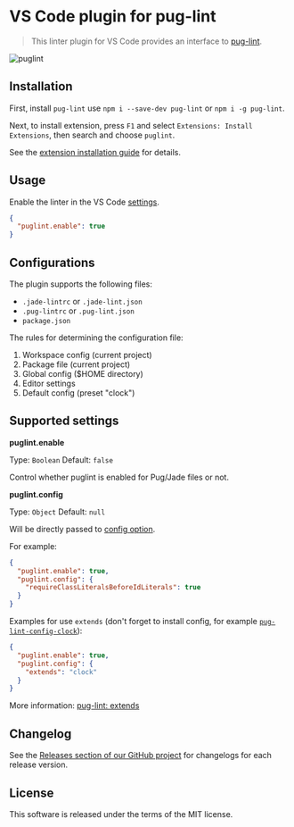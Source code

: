 # VS Code plugin for pug-lint

> This linter plugin for VS Code provides an interface to [pug-lint](https://github.com/pugjs/pug-lint).

![puglint](https://cloud.githubusercontent.com/assets/7034281/14941231/f0b87bd8-0f9c-11e6-844e-565de4f560f4.png)

## Installation

First, install `pug-lint` use `npm i --save-dev pug-lint` or `npm i -g pug-lint`.

Next, to install extension, press `F1` and select `Extensions: Install Extensions`, then search and choose `puglint`.

See the [extension installation guide](https://code.visualstudio.com/docs/editor/extension-gallery) for details.

## Usage

Enable the linter in the VS Code [settings](https://code.visualstudio.com/docs/customization/userandworkspace).

```json
{
  "puglint.enable": true
}
```

## Configurations

The plugin supports the following files:

  * `.jade-lintrc` or `.jade-lint.json`
  * `.pug-lintrc` or `.pug-lint.json`
  * `package.json`

The rules for determining the configuration file:

  1. Workspace config (current project)
  2. Package file (current project)
  3. Global config ($HOME directory)
  4. Editor settings
  5. Default config (preset "clock")

## Supported settings

**puglint.enable**

Type: `Boolean`
Default: `false`

Control whether puglint is enabled for Pug/Jade files or not.

**puglint.config**

Type: `Object`
Default: `null`

Will be directly passed to [config option](https://github.com/pugjs/pug-lint/blob/master/docs/rules.md).

For example:

```json
{
  "puglint.enable": true,
  "puglint.config": {
    "requireClassLiteralsBeforeIdLiterals": true
  }
}
```

Examples for use `extends` (don't forget to install config, for example [`pug-lint-config-clock`](https://github.com/clocklimited/pug-lint-config-clock)):

```json
{
  "puglint.enable": true,
  "puglint.config": {
    "extends": "clock"
  }
}
```

More information: [pug-lint: extends](https://github.com/pugjs/pug-lint#extends)

## Changelog

See the [Releases section of our GitHub project](https://github.com/mrmlnc/vscode-puglint/releases) for changelogs for each release version.

## License

This software is released under the terms of the MIT license.
